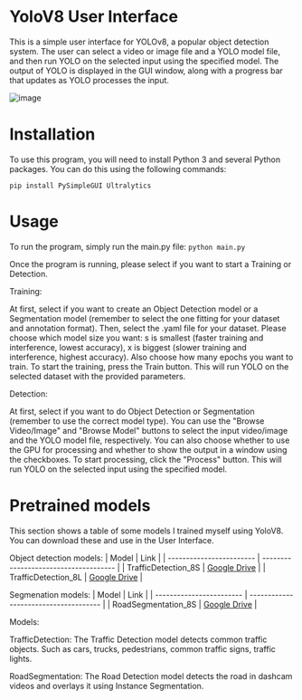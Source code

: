 # YoloV8 User Interface
This is a simple user interface for YOLOv8, a popular object detection system. The user can select a video or image file and a YOLO model file, and then run YOLO on the selected input using the specified model. The output of YOLO is displayed in the GUI window, along with a progress bar that updates as YOLO processes the input.

![image](https://user-images.githubusercontent.com/75781464/229143183-3ed5c44f-aee6-44bf-b40d-4425a0fea452.png)

# Installation
To use this program, you will need to install Python 3 and several Python packages. You can do this using the following commands:

```pip install PySimpleGUI Ultralytics```

# Usage
To run the program, simply run the main.py file:
```python main.py```

Once the program is running, please select if you want to start a Training or Detection.

Training:

At first, select if you want to create an Object Detection model or a Segmentation model (remember to select the one fitting for your dataset and annotation format). Then, select the .yaml file for your dataset. Please choose which model size you want: s is smallest (faster training and interference, lowest accuracy), x is biggest (slower training and interference, highest accuracy). Also choose how many epochs you want to train. To start the training, press the Train button. This will run YOLO on the selected dataset with the provided parameters.

Detection:

At first, select if you want to do Object Detection or Segmentation (remember to use the correct model type). You can use the "Browse Video/Image" and "Browse Model" buttons to select the input video/image and the YOLO model file, respectively. You can also choose whether to use the GPU for processing and whether to show the output in a window using the checkboxes.
To start processing, click the "Process" button. This will run YOLO on the selected input using the specified model.

# Pretrained models
This section shows a table of some models I trained myself using YoloV8. You can download these and use in the User Interface.

Object detection models:
| Model  | Link |
| ------------------------ | ------------------------------------- |
| TrafficDetection_8S  | [Google Drive](https://drive.google.com/file/d/1m80nfw0tL2YvvuuGHnY8sKSmQhPUNXbM/view?usp=sharing)  |
| TrafficDetection_8L  | [Google Drive](https://drive.google.com/file/d/1LXTksK0M2R_JQQ6bXpetJWJl9neO4JC5/view?usp=sharing)  |

Segmenation models:
| Model  | Link |
| ------------------------ | ------------------------------------- |
| RoadSegmentation_8S  | [Google Drive](https://drive.google.com/file/d/1WS3rS4DNaERCqwaHVQE7VD0nt3mt2lUi/view?usp=sharing)  |

Models:

TrafficDetection: The Traffic Detection model detects common traffic objects. Such as cars, trucks, pedestrians, common traffic signs, traffic lights.

RoadSegmentation: The Road Detection model detects the road in dashcam videos and overlays it using Instance Segmentation.
